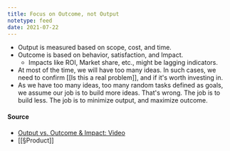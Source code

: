 ```yaml
---
title: Focus on Outcome, not Output
notetype: feed
date: 2021-07-22
---
```


- Output is measured based on scope, cost, and time. 
- Outcome is based on behavior, satisfaction, and Impact. 
	- Impacts like ROI, Market share, etc., might be lagging indicators. 
- At most of the time, we will have too many ideas. In such cases, we need to confirm [[Is this a real problem]], and if it's worth investing in. 
- As we have too many ideas, too many random tasks defined as goals, we assume our job is to build more ideas. That's wrong. The job is to build less. The job is to minimize output, and maximize outcome.
#### Source
- [Output vs. Outcome & Impact: Video](https://vimeo.com/206617354)
- [[§Product]]